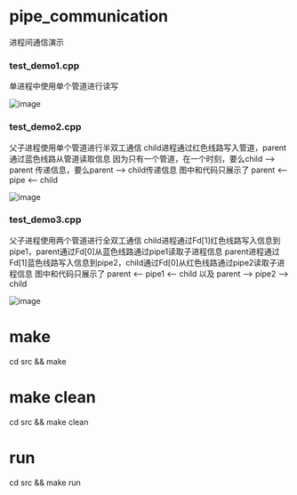 # pipe_communication
进程间通信演示

### test_demo1.cpp
单进程中使用单个管道进行读写

![image](https://user-images.githubusercontent.com/11610236/130611299-51ce0b07-8588-42c9-b751-d3c9e1c0f281.png)

### test_demo2.cpp
父子进程使用单个管道进行半双工通信
child进程通过红色线路写入管道，parent通过蓝色线路从管道读取信息
因为只有一个管道，在一个时刻，要么child ——> parent 传递信息，要么parent ——>  child传递信息
图中和代码只展示了  parent <—— pipe <—— child

![image](https://user-images.githubusercontent.com/11610236/130611334-01e99e96-d56d-4e4e-8437-177c61b82b03.png)

### test_demo3.cpp
父子进程使用两个管道进行全双工通信
child进程通过Fd[1]红色线路写入信息到pipe1，parent通过Fd[0]从蓝色线路通过pipe1读取子进程信息
parent进程通过Fd[1]蓝色线路写入信息到pipe2，child通过Fd[0]从红色线路通过pipe2读取子进程信息
图中和代码只展示了  parent <—— pipe1 <—— child 以及 parent ——> pipe2 ——> child

![image](https://user-images.githubusercontent.com/11610236/130611360-3517c071-6bff-4236-b6b0-15435a84db70.png)

# make
  cd src && make

# make clean
  cd src && make clean

# run
  cd src && make run

